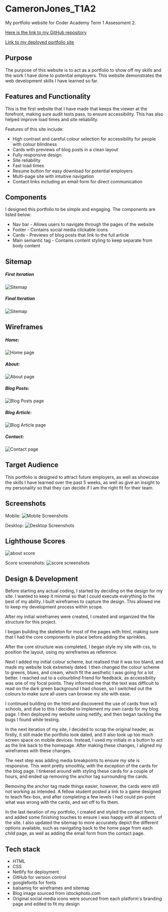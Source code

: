 # CameronJones_T1A2
My portfolio website for Coder Academy Term 1 Assessment 2.

[Here is the link to my GitHub repository](https://github.com/iamcrjones/CameronJones_T1A2)

[Link to my deployed portfolio site](https://crjones.netlify.app/)

## Purpose
The purpose of this website is to act as a portfolio to show off my skills and the work I have done to potential employers. This website demonstrates the web development skills I have learned so far.

## Features and Functionality

This is the first website that I have made that keeps the viewer at the forefront, making sure audit tests pass, to ensure accessibility. This has also helped improve load times and site reliability.

Features of this site include:

* High contrast and careful colour selection for accessibility for people with colour blindness
* Cards with previews of blog posts in a clean layout
* Fully responsive design
* Site reliability
* Fast load times
* Resume button for easy download for potential employers
* Multi-page site with intuitive navigation
* Contact links including an email form for direct communication

## Components

I designed this portfolio to be simple and engaging. The components are listed below:

* Nav bar - Allows users to navigate through the pages of the website
* Footer - Contains social media clickable icons
* Cards -  Previews of blog posts that link to the full article
* Main semantic tag - Contains content styling to keep separate from body content

## Sitemap
##### First iteration
![Sitemap](./docs/Images/Sitemap.png)

##### Final Iteration
![Sitemap](./docs/Images/SitemapFinal.png)
## Wireframes

##### Home:

![Home page](./docs/Wireframes/wireframe-home.png)

##### About:

![About page](./docs/Wireframes/wireframe-about.png)

##### Blog Posts:

![Blog Posts page](./docs/Wireframes/wireframe-blogList.png)

##### Blog Article:

![Blog Article page](/docs/Wireframes/wireframe-blogArticle.png)

##### Contact:

![Contact page](./docs/Wireframes/wireframe-contact.png)

## Target Audience

This portfolio is designed to attract future employers, as well as showcase the skills I have learned over the past 5 weeks, as well as give an insight to my personality so that they can decide if I am the right fit for their team. 
## Screenshots

Mobile: ![Mobile Screenshots](https://github.com/iamcrjones/CameronJones_T1A2/tree/main/docs/Images/website-screenshots/Mobile)

Desktop: ![Desktop Screenshots](https://github.com/iamcrjones/CameronJones_T1A2/tree/main/docs/Images/website-screenshots/Desktop)

## Lighthouse Scores

![about score](./docs/Images/Scores/About.png)

Score screenshots: ![score screenshots](https://github.com/iamcrjones/CameronJones_T1A2/tree/main/docs/Images/Scores)

## Design & Development

Before starting any actual coding, I started by deciding on the design for my site. I wanted to keep it minimal so that I could execute everything to the best of my ability. I built wireframes to capture the design. This allowed me to keep my development process within scope.

After my initial wireframes were created, I created and organized the file structure for this project.

I began building the skeleton for most of the pages with html, making sure that I had the core components in place before adding the sprinkles.

After the core structure was completed, I began style my site with css, to position the layout, using my wireframes as reference.

Next I added my initial colour scheme, but realised that it was too bland, and made my website look extremely dated. I then changed the colour scheme to greens, blues, and cream, which fit the aesthetic I was going for a lot better. I reached out to a colourblind friend for feedback, as accessibility was one of my focal points. They informed me that the text was difficult to read on the dark green background I had chosen, so I switched out the colours to make sure all users can browse my site with ease.

I continued building on the html and discovered the use of cards from w3 schools, and due to this I decided to implement my own cards for my blog page. I then deployed my website using netlify, and then began tackling the bugs I found while testing.

In the next iteration of my site, I decided to scrap the original header, as firstly, it still made the portfolio look dated, and it also took up too much screen space on mobile devices. Instead, I used my initials in a button to act as the link back to the homepage. After making these changes, I aligned my wireframes with these changes.

The next step was adding media breakpoints to ensure my site is responsive. This went pretty smoothly, with the exception of the cards for the blog page. I tinkered around with styling these cards for a couple of hours, and ended up removing the anchor tag surrounding the cards.

Removing the anchor tag made things easier, however, the cards were still not working as intended. A fellow student posted a link to a game designed to teach flex-box, and after completing a few levels I had could pin-point what was wrong with the cards, and set off to fix them.

In the last iteration of my portfolio, I created and styled the contact form, and added some finishing touches to ensure I was happy with all aspects of the site. I also updated the sitemap to more accurately depict the different options available, such as navigating back to the home page from each child page, as well as adding the email form from the contact page.



## Tech stack

* HTML
* CSS
* Netlify for deployment
* GitHub for version control
* googlefonts for fonts
* balsamiq for wireframes and sitemap
* Blog image sourced from istockphoto.com
* Original social media icons were sourced from each platform's branding page and edited to fit my design


